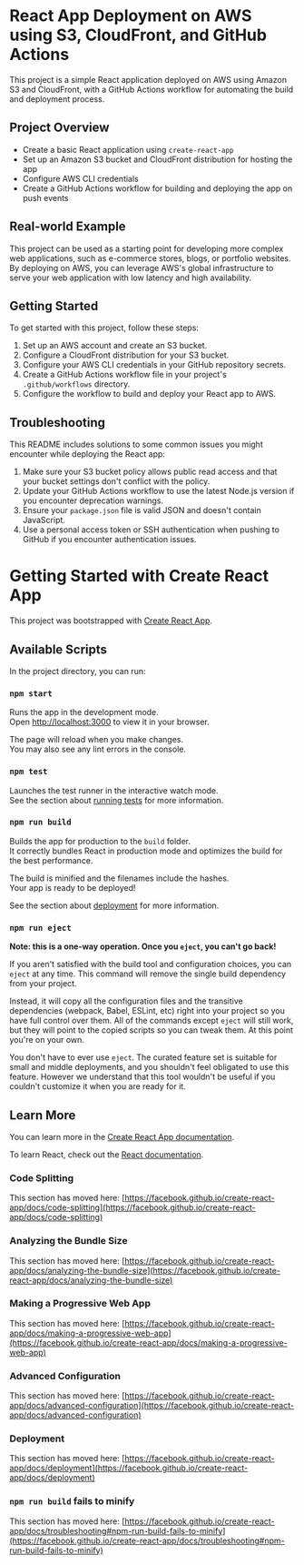# React App Deployment on AWS using S3, CloudFront, and GitHub Actions

This project is a simple React application deployed on AWS using Amazon S3 and CloudFront, with a GitHub Actions workflow for automating the build and deployment process.

## Project Overview

- Create a basic React application using `create-react-app`
- Set up an Amazon S3 bucket and CloudFront distribution for hosting the app
- Configure AWS CLI credentials
- Create a GitHub Actions workflow for building and deploying the app on push events

## Real-world Example

This project can be used as a starting point for developing more complex web applications, such as e-commerce stores, blogs, or portfolio websites. By deploying on AWS, you can leverage AWS's global infrastructure to serve your web application with low latency and high availability.

## Getting Started

To get started with this project, follow these steps:

1. Set up an AWS account and create an S3 bucket.
2. Configure a CloudFront distribution for your S3 bucket.
3. Configure your AWS CLI credentials in your GitHub repository secrets.
4. Create a GitHub Actions workflow file in your project's `.github/workflows` directory.
5. Configure the workflow to build and deploy your React app to AWS.

## Troubleshooting

This README includes solutions to some common issues you might encounter while deploying the React app:

1. Make sure your S3 bucket policy allows public read access and that your bucket settings don't conflict with the policy.
2. Update your GitHub Actions workflow to use the latest Node.js version if you encounter deprecation warnings.
3. Ensure your `package.json` file is valid JSON and doesn't contain JavaScript.
4. Use a personal access token or SSH authentication when pushing to GitHub if you encounter authentication issues.



# Getting Started with Create React App

This project was bootstrapped with [Create React App](https://github.com/facebook/create-react-app).

## Available Scripts

In the project directory, you can run:

### `npm start`

Runs the app in the development mode.\
Open [http://localhost:3000](http://localhost:3000) to view it in your browser.

The page will reload when you make changes.\
You may also see any lint errors in the console.

### `npm test`

Launches the test runner in the interactive watch mode.\
See the section about [running tests](https://facebook.github.io/create-react-app/docs/running-tests) for more information.

### `npm run build`

Builds the app for production to the `build` folder.\
It correctly bundles React in production mode and optimizes the build for the best performance.

The build is minified and the filenames include the hashes.\
Your app is ready to be deployed!

See the section about [deployment](https://facebook.github.io/create-react-app/docs/deployment) for more information.

### `npm run eject`

**Note: this is a one-way operation. Once you `eject`, you can't go back!**

If you aren't satisfied with the build tool and configuration choices, you can `eject` at any time. This command will remove the single build dependency from your project.

Instead, it will copy all the configuration files and the transitive dependencies (webpack, Babel, ESLint, etc) right into your project so you have full control over them. All of the commands except `eject` will still work, but they will point to the copied scripts so you can tweak them. At this point you're on your own.

You don't have to ever use `eject`. The curated feature set is suitable for small and middle deployments, and you shouldn't feel obligated to use this feature. However we understand that this tool wouldn't be useful if you couldn't customize it when you are ready for it.

## Learn More

You can learn more in the [Create React App documentation](https://facebook.github.io/create-react-app/docs/getting-started).

To learn React, check out the [React documentation](https://reactjs.org/).

### Code Splitting

This section has moved here: [https://facebook.github.io/create-react-app/docs/code-splitting](https://facebook.github.io/create-react-app/docs/code-splitting)

### Analyzing the Bundle Size

This section has moved here: [https://facebook.github.io/create-react-app/docs/analyzing-the-bundle-size](https://facebook.github.io/create-react-app/docs/analyzing-the-bundle-size)

### Making a Progressive Web App

This section has moved here: [https://facebook.github.io/create-react-app/docs/making-a-progressive-web-app](https://facebook.github.io/create-react-app/docs/making-a-progressive-web-app)

### Advanced Configuration

This section has moved here: [https://facebook.github.io/create-react-app/docs/advanced-configuration](https://facebook.github.io/create-react-app/docs/advanced-configuration)

### Deployment

This section has moved here: [https://facebook.github.io/create-react-app/docs/deployment](https://facebook.github.io/create-react-app/docs/deployment)

### `npm run build` fails to minify

This section has moved here: [https://facebook.github.io/create-react-app/docs/troubleshooting#npm-run-build-fails-to-minify](https://facebook.github.io/create-react-app/docs/troubleshooting#npm-run-build-fails-to-minify)
